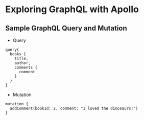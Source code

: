 # Exploring GraphQL with Apollo

## Sample GraphQL Query and Mutation

- Query
```
query{
  books {
    title,
    author,
    comments {
      comment
    }
  }
}
```

- Mutation
```
mutation {
  addComment(bookId: 2, comment: "I loved the dinosaurs!")
}
```